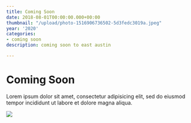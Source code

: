 ```yaml
---
title: Coming Soon
date: 2018-08-01T00:00:00.000+00:00
thumbnail: "/upload/photo-1516906736502-5d3fedc3019a.jpeg"
year: '2020'
categories:
- coming soon
description: coming soon to east austin

---
```

# Coming Soon

Lorem ipsum dolor sit amet, consectetur adipisicing elit, sed do eiusmod tempor incididunt ut labore et dolore magna aliqua.

![](/upload/photo-1516906736502-5d3fedc3019a.jpeg)